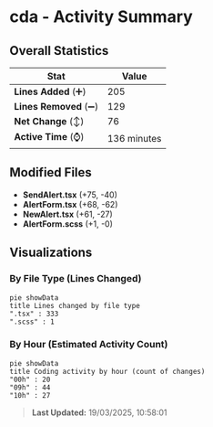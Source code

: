 # cda - Activity Summary 

## Overall Statistics

| Stat                   | Value                                                             |
| ---------------------- | ----------------------------------------------------------------- |
| **Lines Added** (➕)   | 205                                          |
| **Lines Removed** (➖) | 129                                        |
| **Net Change** (↕)    | 76                |
| **Active Time** (⌚)   | 136 minutes |


## Modified Files
- **SendAlert.tsx** (+75, -40)
- **AlertForm.tsx** (+68, -62)
- **NewAlert.tsx** (+61, -27)
- **AlertForm.scss** (+1, -0)

## Visualizations

### By File Type (Lines Changed)

```mermaid
pie showData
title Lines changed by file type
".tsx" : 333
".scss" : 1
```

### By Hour (Estimated Activity Count)

```mermaid
pie showData
title Coding activity by hour (count of changes)
"00h" : 20
"09h" : 44
"10h" : 27
```


> **Last Updated:** 19/03/2025, 10:58:01